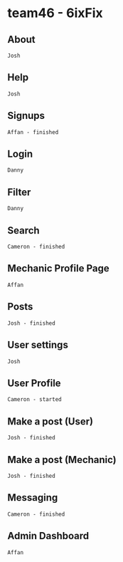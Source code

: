 # team46 - 6ixFix

## About
    Josh
## Help
    Josh
## Signups
    Affan - finished
## Login
    Danny
## Filter
    Danny
## Search
    Cameron - finished
## Mechanic Profile Page
    Affan
## Posts
    Josh - finished
## User settings
    Josh
## User Profile
    Cameron - started
## Make a post (User)
    Josh - finished
## Make a post (Mechanic)
    Josh - finished
## Messaging
    Cameron - finished
## Admin Dashboard
    Affan
